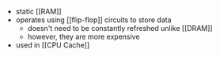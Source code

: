 - static [[RAM]]
- operates using [[flip-flop]] circuits to store data
	- doesn't need to be constantly refreshed unlike [[DRAM]]
	- however, they are more expensive
- used in [[CPU Cache]]